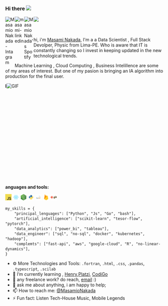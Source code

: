 ### Hi there <img src="https://media.giphy.com/media/hvRJCLFzcasrR4ia7z/giphy.gif" width="25px">

<a href="https://www.instagram.com/masamionakada/">
  <img align="left" alt="MasamioNakada-Intagram" width="30px" src="https://cdn.icon-icons.com/icons2/836/PNG/512/Instagram_icon-icons.com_66804.png" />
</a>
<a href="https://www.linkedin.com/in/masamionakada/">
  <img align="left" alt="masami-linkedin" width="30px" src="https://cdn.icon-icons.com/icons2/805/PNG/512/linkedin_icon-icons.com_65929.png" />
</a>
<a href="https://open.spotify.com/user/12171011055?si=uu4bOkpES1GJ5rlaPbxiVA">
  <img align="left" alt="MasamioNakada's Spotify" width="30px" src="https://cdn.icon-icons.com/icons2/2108/PNG/512/spotify_icon_130826.png" />
</a>

![](https://visitor-badge.glitch.me/badge?page_id=MasamioNakada.MasamioNakada)


<br />

hi, i'm [Masami Nakada](https://www.instagram.com/masamionakada/), I'm a a Data Scientist , Full Stack Devolper, Physic from Lima-PE. Who is aware that IT is constantly changing so I invest in keeping updated in the new technological trends. 

Machine Learning , Cloud Computing , Business Intelillence are some of my areas of interest. But one of my pasion is bringing an IA algorithm into production for the final user.


  <img align="right" alt="GIF" src="https://github.com/abhisheknaiidu/abhisheknaiidu/blob/master/code.gif?raw=true" width="500" height="320" />
  

**languages and tools:**  

<code><img height="20" src="https://raw.githubusercontent.com/github/explore/80688e429a7d4ef2fca1e82350fe8e3517d3494d/topics/javascript/javascript.png"></code>
<code><img height="20" src="https://raw.githubusercontent.com/github/explore/80688e429a7d4ef2fca1e82350fe8e3517d3494d/topics/react/react.png"></code>
<code><img height="20" src="https://raw.githubusercontent.com/github/explore/80688e429a7d4ef2fca1e82350fe8e3517d3494d/topics/nodejs/nodejs.png"></code>
<code><img height="20" src="https://raw.githubusercontent.com/github/explore/80688e429a7d4ef2fca1e82350fe8e3517d3494d/topics/python/python.png"></code>
<code><img height="20" src="https://raw.githubusercontent.com/github/explore/80688e429a7d4ef2fca1e82350fe8e3517d3494d/topics/mysql/mysql.png"></code>
<code><img height="20" src="https://raw.githubusercontent.com/github/explore/80688e429a7d4ef2fca1e82350fe8e3517d3494d/topics/firebase/firebase.png"></code>
<code><img height="20" src="https://raw.githubusercontent.com/github/explore/80688e429a7d4ef2fca1e82350fe8e3517d3494d/topics/git/git.png"></code>

``` python3
my_skills = {
    "principal_lenguages": ["Python", "Js", "Go", "bash"],
    "artificial_intelligence": ["scikit-learn", "tesor-flow", "pytorch"],
    "data_analytics": ["power_bi", "tableau"],
    "data_engineer": ["sql", "no-sql", "docker", "kubernetes", "hadoop"],
    "complemts": ["fast-api", "aws", "google-cloud", "R", "no-linear-dynamics"],
}
```

- ⚙️ More Technologies and Tools: `.fortran`, `.html`, `.css`, `.pandas`, `.typescript`, `.scilab`
- 🌱 I’m currently learning , [Henry](https://www.soyhenry.com/carrera-data-science),[Platzi](https://platzi.com/), [CodiGo](https://codigo.edu.pe/)
- 💼 any freelance work? do reach, [email](mailto:nakada2130@gmail.com) :)
- 💬 ask me about anything, i am happy to help;
- 📫 How to reach me: [@MasamioNakada](https://www.instagram.com/masamionakada/)
- ⚡ Fun fact: Listen Tech-House Music, Mobile Legends 

